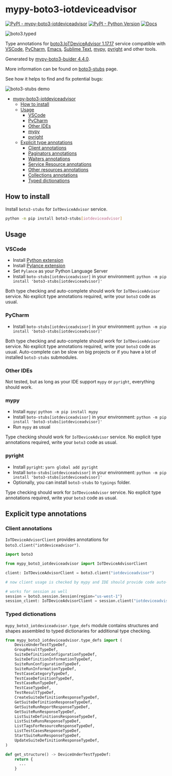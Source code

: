 # mypy-boto3-iotdeviceadvisor

[![PyPI - mypy-boto3-iotdeviceadvisor](https://img.shields.io/pypi/v/mypy-boto3-iotdeviceadvisor.svg?color=blue)](https://pypi.org/project/mypy-boto3-iotdeviceadvisor)
[![PyPI - Python Version](https://img.shields.io/pypi/pyversions/mypy-boto3-iotdeviceadvisor.svg?color=blue)](https://pypi.org/project/mypy-boto3-iotdeviceadvisor)
[![Docs](https://img.shields.io/readthedocs/mypy-boto3-builder.svg?color=blue)](https://mypy-boto3-builder.readthedocs.io/)

![boto3.typed](https://github.com/vemel/mypy_boto3_builder/raw/master/logo.png)

Type annotations for
[boto3.IoTDeviceAdvisor 1.17.17](https://boto3.amazonaws.com/v1/documentation/api/1.17.17/reference/services/iotdeviceadvisor.html#IoTDeviceAdvisor) service
compatible with
[VSCode](https://code.visualstudio.com/),
[PyCharm](https://www.jetbrains.com/pycharm/),
[Emacs](https://www.gnu.org/software/emacs/),
[Sublime Text](https://www.sublimetext.com/),
[mypy](https://github.com/python/mypy),
[pyright](https://github.com/microsoft/pyright)
and other tools.

Generated by [mypy-boto3-buider 4.4.0](https://github.com/vemel/mypy_boto3_builder).

More information can be found on [boto3-stubs](https://pypi.org/project/boto3-stubs/) page.

See how it helps to find and fix potential bugs:

![boto3-stubs demo](https://github.com/vemel/mypy_boto3_builder/raw/master/demo.gif)

- [mypy-boto3-iotdeviceadvisor](#mypy-boto3-iotdeviceadvisor)
  - [How to install](#how-to-install)
  - [Usage](#usage)
    - [VSCode](#vscode)
    - [PyCharm](#pycharm)
    - [Other IDEs](#other-ides)
    - [mypy](#mypy)
    - [pyright](#pyright)
  - [Explicit type annotations](#explicit-type-annotations)
    - [Client annotations](#client-annotations)
    - [Paginators annotations](#paginators-annotations)
    - [Waiters annotations](#waiters-annotations)
    - [Service Resource annotations](#service-resource-annotations)
    - [Other resources annotations](#other-resources-annotations)
    - [Collections annotations](#collections-annotations)
    - [Typed dictionations](#typed-dictionations)

## How to install

Install `boto3-stubs` for `IoTDeviceAdvisor` service.

```bash
python -m pip install boto3-stubs[iotdeviceadvisor]
```

## Usage

### VSCode

- Install [Python extension](https://marketplace.visualstudio.com/items?itemName=ms-python.python)
- Install [Pylance extension](https://marketplace.visualstudio.com/items?itemName=ms-python.vscode-pylance)
- Set `Pylance` as your Python Language Server
- Install `boto-stubs[iotdeviceadvisor]` in your environment: `python -m pip install 'boto3-stubs[iotdeviceadvisor]'`

Both type checking and auto-complete should work for `IoTDeviceAdvisor` service.
No explicit type annotations required, write your `boto3` code as usual.

### PyCharm

- Install `boto-stubs[iotdeviceadvisor]` in your environment: `python -m pip install 'boto3-stubs[iotdeviceadvisor]'`

Both type checking and auto-complete should work for `IoTDeviceAdvisor` service.
No explicit type annotations required, write your `boto3` code as usual.
Auto-complete can be slow on big projects or if you have a lot of installed `boto3-stubs` submodules.

### Other IDEs

Not tested, but as long as your IDE support `mypy` or `pyright`, everything should work.

### mypy

- Install `mypy`: `python -m pip install mypy`
- Install `boto-stubs[iotdeviceadvisor]` in your environment: `python -m pip install 'boto3-stubs[iotdeviceadvisor]'`
- Run `mypy` as usual

Type checking should work for `IoTDeviceAdvisor` service.
No explicit type annotations required, write your `boto3` code as usual.

### pyright

- Install `pyright`: `yarn global add pyright`
- Install `boto-stubs[iotdeviceadvisor]` in your environment: `python -m pip install 'boto3-stubs[iotdeviceadvisor]'`
- Optionally, you can install `boto3-stubs` to `typings` folder.

Type checking should work for `IoTDeviceAdvisor` service.
No explicit type annotations required, write your `boto3` code as usual.

## Explicit type annotations

### Client annotations

`IoTDeviceAdvisorClient` provides annotations for `boto3.client("iotdeviceadvisor")`.

```python
import boto3

from mypy_boto3_iotdeviceadvisor import IoTDeviceAdvisorClient

client: IoTDeviceAdvisorClient = boto3.client("iotdeviceadvisor")

# now client usage is checked by mypy and IDE should provide code auto-complete

# works for session as well
session = boto3.session.Session(region="us-west-1")
session_client: IoTDeviceAdvisorClient = session.client("iotdeviceadvisor")
```








### Typed dictionations

`mypy_boto3_iotdeviceadvisor.type_defs` module contains structures and shapes assembled
to typed dictionaries for additional type checking.

```python
from mypy_boto3_iotdeviceadvisor.type_defs import (
    DeviceUnderTestTypeDef,
    GroupResultTypeDef,
    SuiteDefinitionConfigurationTypeDef,
    SuiteDefinitionInformationTypeDef,
    SuiteRunConfigurationTypeDef,
    SuiteRunInformationTypeDef,
    TestCaseCategoryTypeDef,
    TestCaseDefinitionTypeDef,
    TestCaseRunTypeDef,
    TestCaseTypeDef,
    TestResultTypeDef,
    CreateSuiteDefinitionResponseTypeDef,
    GetSuiteDefinitionResponseTypeDef,
    GetSuiteRunReportResponseTypeDef,
    GetSuiteRunResponseTypeDef,
    ListSuiteDefinitionsResponseTypeDef,
    ListSuiteRunsResponseTypeDef,
    ListTagsForResourceResponseTypeDef,
    ListTestCasesResponseTypeDef,
    StartSuiteRunResponseTypeDef,
    UpdateSuiteDefinitionResponseTypeDef,
)

def get_structure() -> DeviceUnderTestTypeDef:
    return {
      ...
    }
```

